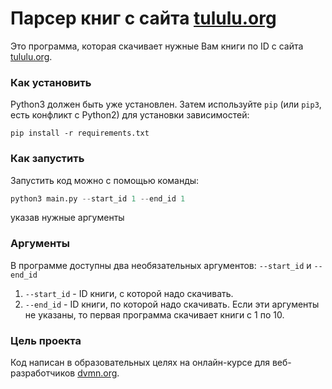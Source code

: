 # Парсер книг с сайта [tululu.org](tululu.org)
Это программа, которая скачивает нужные Вам книги по ID с сайта [tululu.org](tululu.org).

### Как установить

Python3 должен быть уже установлен. 
Затем используйте `pip` (или `pip3`, есть конфликт с Python2) для установки зависимостей:
```
pip install -r requirements.txt
```

### Как запустить
Запустить код можно с помощью команды:
```python
python3 main.py --start_id 1 --end_id 1
```
указав нужные аргументы
### Аргументы

В программе доступны два необязательных аргументов: `--start_id` и `--end_id`
1. `--start_id` - ID книги, с которой надо скачивать.
2. `--end_id` - ID книги, по которой надо скачивать.
Если эти аргументы не указаны, то первая программа скачивает книги с 1 по 10.

### Цель проекта

Код написан в образовательных целях на онлайн-курсе для веб-разработчиков [dvmn.org](https://dvmn.org/).